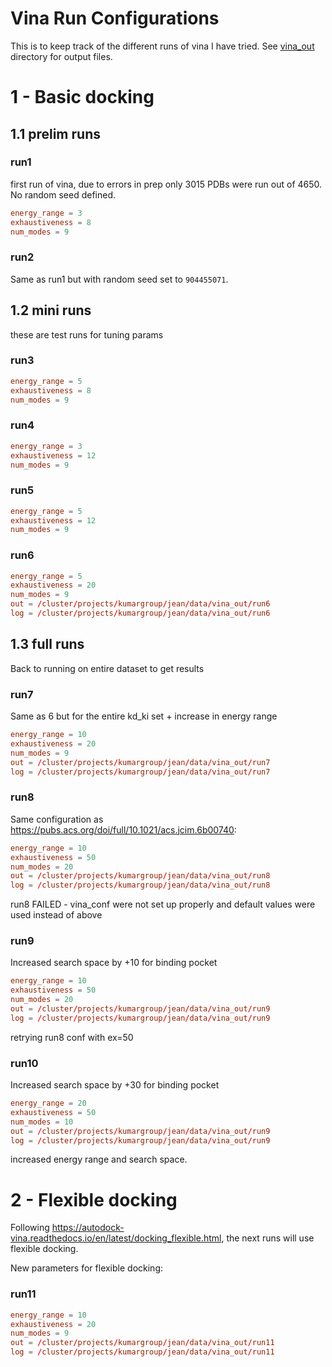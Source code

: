 # Vina Run Configurations
This is to keep track of the different runs of vina I have tried. See [vina_out](/results/PDBbind/vina_out/) directory for output files.

# 1 - Basic docking
## 1.1 prelim runs
### run1
first run of vina, due to errors in prep only 3015 PDBs were run out of 4650. No random seed defined.
```conf
energy_range = 3
exhaustiveness = 8
num_modes = 9
```
### run2 
Same as run1 but with random seed set to `904455071`.


## 1.2 mini runs
these are test runs for tuning params
### run3
```conf
energy_range = 5
exhaustiveness = 8
num_modes = 9
```
### run4
```conf
energy_range = 3 
exhaustiveness = 12
num_modes = 9
```
### run5
```conf
energy_range = 5
exhaustiveness = 12
num_modes = 9
```
### run6
```conf
energy_range = 5
exhaustiveness = 20
num_modes = 9
out = /cluster/projects/kumargroup/jean/data/vina_out/run6
log = /cluster/projects/kumargroup/jean/data/vina_out/run6
```

## 1.3 full runs
Back to running on entire dataset to get results
### run7
Same as 6 but for the entire kd_ki set + increase in energy range
```conf
energy_range = 10
exhaustiveness = 20
num_modes = 9
out = /cluster/projects/kumargroup/jean/data/vina_out/run7
log = /cluster/projects/kumargroup/jean/data/vina_out/run7
```

### run8
Same configuration as https://pubs.acs.org/doi/full/10.1021/acs.jcim.6b00740:
```conf
energy_range = 10
exhaustiveness = 50
num_modes = 20
out = /cluster/projects/kumargroup/jean/data/vina_out/run8
log = /cluster/projects/kumargroup/jean/data/vina_out/run8
```
run8 FAILED - vina_conf were not set up properly and default values were used instead of above

### run9
Increased search space by +10 for binding pocket
```conf
energy_range = 10
exhaustiveness = 50
num_modes = 20
out = /cluster/projects/kumargroup/jean/data/vina_out/run9
log = /cluster/projects/kumargroup/jean/data/vina_out/run9
```
retrying run8 conf with ex=50

### run10
Increased search space by +30 for binding pocket
```conf
energy_range = 20
exhaustiveness = 50
num_modes = 10
out = /cluster/projects/kumargroup/jean/data/vina_out/run9
log = /cluster/projects/kumargroup/jean/data/vina_out/run9
```
increased energy range and search space.


# 2 - Flexible docking
Following https://autodock-vina.readthedocs.io/en/latest/docking_flexible.html, the next runs will use flexible docking.

New parameters for flexible docking:
### run11
```conf
energy_range = 10
exhaustiveness = 20
num_modes = 9
out = /cluster/projects/kumargroup/jean/data/vina_out/run11
log = /cluster/projects/kumargroup/jean/data/vina_out/run11
```